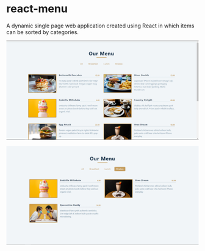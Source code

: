 # react-menu
A dynamic single page web application created using React in which items can be sorted by categories.

![](screenshots/1.png)

![](screenshots/2.png)
